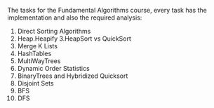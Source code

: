 The tasks for the Fundamental Algorithms course, every task has the implementation and also the required analysis:
1. Direct Sorting Algorithms
2. Heap.Heapify
3.HeapSort vs QuickSort
4. Merge K Lists
5. HashTables
6. MultiWayTrees
7. Dynamic Order Statistics
8. BinaryTrees and Hybridized Quicksort
9. Disjoint Sets
10. BFS
11. DFS
